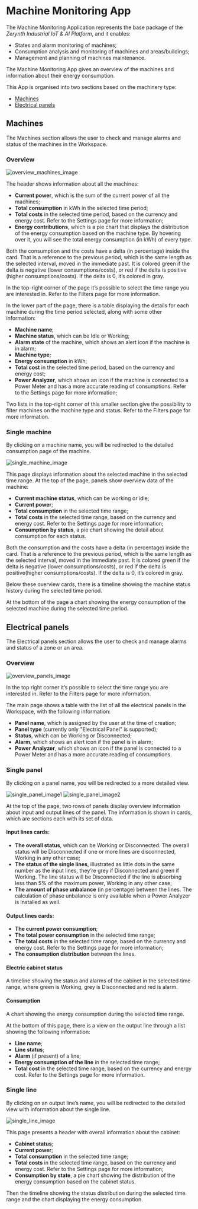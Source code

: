 # Machine Monitoring App

The Machine Monitoring Application represents the base package of the _Zerynth Industrial IoT & AI Platform_, and it enables:
- States and alarm monitoring of machines;
- Consumption analysis and monitoring of machines and areas/buildings;
- Management and planning of machines maintenance.

The Machine Monitoring App gives an overview of the machines and information about their energy consumption.

This App is organised into two sections based on the machinery type:
- [Machines](#machines)
- [Electrical panels](#electrical-panels)

## Machines

The Machines section allows the user to check and manage alarms and status of the machines in the Workspace.

### Overview

![overview_machines_image]

The header shows information about all the machines:
- **Current power**, which is the sum of the current power of all the machines;
- **Total consumption** in kWh in the selected time period;
- **Total costs** in the selected time period, based on the currency and energy cost.
  Refer to the Settings page for more information;
- **Energy contributions**, which is a pie chart that displays the distribution of the energy consumption based on the machine type.
  By hovering over it, you will see the total energy consumption (in kWh) of every type.

Both the consumption and the costs have a delta (in percentage) inside the card. That is a reference to the previous period, which is the same length as the selected interval, moved in the immediate past.
It is colored green if the delta is negative (lower consumptions/costs), or red if the delta is positive (higher consumptions/costs). If the delta is 0, it’s colored in gray.

In the top-right corner of the page it’s possible to select the time range you are interested in.
Refer to the Filters page for more information.

In the lower part of the page, there is a table displaying the details for each machine during the time period selected, along with some other information:

- **Machine name**;
- **Machine status**, which can be Idle or Working;
- **Alarm state** of the machine, which shows an alert icon if the machine is in alarm;
- **Machine type**;
- **Energy consumption** in kWh;
- **Total cost** in the selected time period, based on the currency and energy cost;
- **Power Analyzer**, which shows an icon if the machine is connected to a Power Meter and has a more accurate reading of consumptions.
  Refer to the Settings page for more information;

Two lists in the top-right corner of this smaller section give the possibility to filter machines on the machine type and status. 
Refer to the Filters page for more information.

### Single machine

By clicking on a machine name, you will be redirected to the detailed consumption page of the machine.

![single_machine_image]

This page displays information about the selected machine in the selected time range.
At the top of the page, panels show overview data of the machine:
- **Current machine status**, which can be working or idle;
- **Current power**;
- **Total consumption** in the selected time range;
- **Total costs** in the selected time range, based on the currency and energy cost.
  Refer to the Settings page for more information;
- **Consumption by status**, a pie chart showing the detail about consumption for each status.
  
Both the consumption and the costs have a delta (in percentage) inside the card. That is a reference to the previous period, which is the same length as the selected interval, moved in the immediate past.
It is colored green if the delta is negative (lower consumptions/costs), or red if the delta is positive(higher consumptions/costs). If the delta is 0, it’s colored in gray.

Below these overview cards, there is a timeline showing the machine status history during the selected time period.

At the bottom of the page a chart showing the energy consumption of the selected machine during the selected time period.


## Electrical panels

The Electrical panels section allows the user to check and manage alarms and status of a zone or an area.

### Overview

![overview_panels_image]

In the top right corner it’s possible to select the time range you are interested in. Refer to the Filters page for more information.

The main page shows a table with the list of all the electrical panels in the Workspace, with the following information:
- **Panel name**, which is assigned by the user at the time of creation;
- **Panel type** (currently only "Electrical Panel" is supported);
- **Status**, which can be Working or Disconnected;
- **Alarm**, which shows an alert icon if the panel is in alarm;
- **Power Analyzer**, which shows an icon if the panel is connected to a Power Meter and has a more accurate reading of consumptions.

### Single panel

By clicking on a panel name, you will be redirected to a more detailed view.

![single_panel_image1]
![single_panel_image2]

At the top of the page, two rows of panels display overview information about input and output lines of the panel.
The information is shown in cards, which are sections each with its set of data.

#### Input lines cards:
- **The overall status**, which can be Working or Disconnected.
  The overall status will be Disconnected if one or more lines are disconnected, Working in any other case;
- **The status of the single lines**, illustrated as little dots in the same number as the input lines, they’re grey if Disconnected and green if Working.
  The line status will be Disconnected if the line is absorbing less than 5% of the maximum power, Working in any other case;
- **The amount of phase unbalance** (in percentage) between the lines.
  The calculation of phase unbalance is only available when a Power Analyzer is installed as well.

#### Output lines cards:
- **The current power consumption**;
- **The total power consumption** in the selected time range;
- **The total costs** in the selected time range, based on the currency and energy cost.
  Refer to the Settings page for more information;
- **The consumption distribution** between the lines.

#### Electric cabinet status
A timeline showing the status and alarms of the cabinet in the selected time range, where green is Working, grey is Disconnected and red is alarm.

#### Consumption
A chart showing the energy consumption during the selected time range.

At the bottom of this page, there is a view on the output line through a list showing the following information:
- **Line name**;
- **Line status**;
- **Alarm** (if present) of a line;
- **Energy consumption of the line** in the selected time range;
- **Total cost** in the selected time range, based on the currency and energy cost.
  Refer to the Settings page for more information.

### Single line

By clicking on an output line’s name, you will be redirected to the detailed view with information about the single line.

![single_line_image]

This page presents a header with overall information about the cabinet:
- **Cabinet status**;
- **Current power**;
- **Total consumption** in the selected time range;
- **Total costs** in the selected time range, based on the currency and energy cost.
  Refer to the Settings page for more information;
- **Consumption by state**, a pie chart showing the distribution of the energy consumption based on the cabinet status.

Then the timeline showing the status distribution during the selected time range and the chart displaying the 
energy consumption.

[//]: #                     (Images)
[overview_machines_image]:  ../../img/MachineMonitoring/Machines/Machines.png
[single_machine_image]:     ../../img/MachineMonitoring/Machines/SingleMachine/SingleMachine.png
[overview_panels_image]:    ../../img/MachineMonitoring/ElectricalPanels/Panels.png
[single_panel_image1]:      ../../img/MachineMonitoring/ElectricalPanels/SinglePanel/SinglePanel1.png
[single_panel_image2]:      ../../img/MachineMonitoring/ElectricalPanels/SinglePanel/SinglePanel2.png
[single_line_image]:        ../../img/MachineMonitoring/ElectricalPanels/SinglePanel/SingleLine/SingleLine.png
